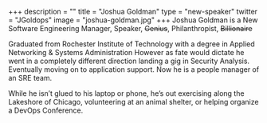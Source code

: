 +++
description = ""
title = "Joshua Goldman"
type = "new-speaker"
twitter = "JGoldops"
image = "joshua-goldman.jpg"
+++
Joshua Goldman is a New Software Engineering Manager, Speaker, <strike>Genius</strike>, Philanthropist, <strike>Billionaire</strike>

Graduated from Rochester Institute of Technology with a degree in Applied Networking & Systems Administration However as fate would dictate he went in a completely different direction landing a gig in Security Analysis. Eventually moving on to application support. Now he is a people manager of an SRE team.

While he isn’t glued to his laptop or phone, he’s out exercising along the Lakeshore of Chicago, volunteering at an animal shelter, or helping organize a DevOps Conference.